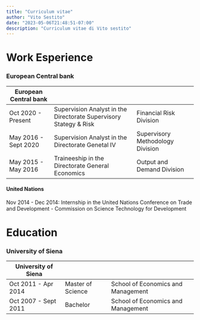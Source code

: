 ```yaml
---
title: "Curriculum vitae"
author: "Vito Sestito"
date: "2023-05-06T21:48:51-07:00"
description: "Curriculum vitae di Vito sestito"
---
```


# Work Esperience
### European Central bank
| European Central bank |  |  |
| --- | ----------- | ----------- |
| Oct 2020 - Present | Supervision Analyst in the Directorate Supervisory Stategy & Risk | Financial Risk Division |
| May 2016 - Sept 2020 | Supervision Analyst in the Directorate Genetal IV | Supervisory Methodology Division |
| May 2015 - May 2016 | Traineeship in the Directorate General Economics | Output and Demand Division |

#### United Nations
Nov 2014 - Dec 2014: Internship in the United Nations Conference on Trade and Development - Commission on Science Technology for Development  

# Education
### University of Siena
| University of Siena |  |  |
| ---- | ----------- | ----------- |
| Oct 2011 - Apr 2014 | Master of Science | School of Economics and Management |
| Oct 2007 - Sept 2011 | Bachelor | School of Economics and Management |
